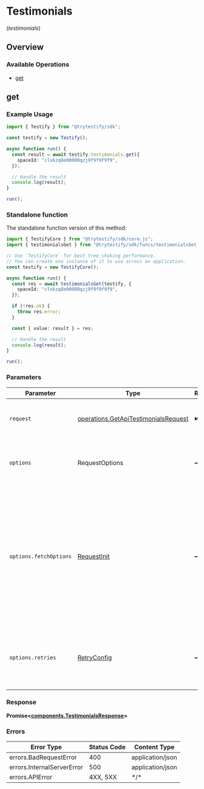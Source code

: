 # Testimonials
(*testimonials*)

## Overview

### Available Operations

* [get](#get)

## get

### Example Usage

```typescript
import { Testify } from "@trytestify/sdk";

const testify = new Testify();

async function run() {
  const result = await testify.testimonials.get({
    spaceId: "clxkzq8e00000qzj9f9f9f9f9",
  });

  // Handle the result
  console.log(result);
}

run();
```

### Standalone function

The standalone function version of this method:

```typescript
import { TestifyCore } from "@trytestify/sdk/core.js";
import { testimonialsGet } from "@trytestify/sdk/funcs/testimonialsGet.js";

// Use `TestifyCore` for best tree-shaking performance.
// You can create one instance of it to use across an application.
const testify = new TestifyCore();

async function run() {
  const res = await testimonialsGet(testify, {
    spaceId: "clxkzq8e00000qzj9f9f9f9f9",
  });

  if (!res.ok) {
    throw res.error;
  }

  const { value: result } = res;

  // Handle the result
  console.log(result);
}

run();
```

### Parameters

| Parameter                                                                                                                                                                      | Type                                                                                                                                                                           | Required                                                                                                                                                                       | Description                                                                                                                                                                    |
| ------------------------------------------------------------------------------------------------------------------------------------------------------------------------------ | ------------------------------------------------------------------------------------------------------------------------------------------------------------------------------ | ------------------------------------------------------------------------------------------------------------------------------------------------------------------------------ | ------------------------------------------------------------------------------------------------------------------------------------------------------------------------------ |
| `request`                                                                                                                                                                      | [operations.GetApiTestimonialsRequest](../../models/operations/getapitestimonialsrequest.md)                                                                                   | :heavy_check_mark:                                                                                                                                                             | The request object to use for the request.                                                                                                                                     |
| `options`                                                                                                                                                                      | RequestOptions                                                                                                                                                                 | :heavy_minus_sign:                                                                                                                                                             | Used to set various options for making HTTP requests.                                                                                                                          |
| `options.fetchOptions`                                                                                                                                                         | [RequestInit](https://developer.mozilla.org/en-US/docs/Web/API/Request/Request#options)                                                                                        | :heavy_minus_sign:                                                                                                                                                             | Options that are passed to the underlying HTTP request. This can be used to inject extra headers for examples. All `Request` options, except `method` and `body`, are allowed. |
| `options.retries`                                                                                                                                                              | [RetryConfig](../../lib/utils/retryconfig.md)                                                                                                                                  | :heavy_minus_sign:                                                                                                                                                             | Enables retrying HTTP requests under certain failure conditions.                                                                                                               |

### Response

**Promise\<[components.TestimonialsResponse](../../models/components/testimonialsresponse.md)\>**

### Errors

| Error Type                 | Status Code                | Content Type               |
| -------------------------- | -------------------------- | -------------------------- |
| errors.BadRequestError     | 400                        | application/json           |
| errors.InternalServerError | 500                        | application/json           |
| errors.APIError            | 4XX, 5XX                   | \*/\*                      |